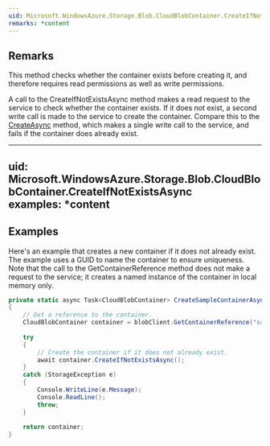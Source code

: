 ```yaml
---  
uid: Microsoft.WindowsAzure.Storage.Blob.CloudBlobContainer.CreateIfNotExistsAsync  
remarks: *content  
---  
```

  
## Remarks  
 This method checks whether the container exists before creating it, and therefore requires read permissions as well as write permissions.  
  
 A call to the CreateIfNotExistsAsync method makes a read request to the service to check whether the container exists. If it does not exist, a second write call is made to the service to create the container. Compare this to the [CreateAsync](assetId:///Overload:Microsoft.WindowsAzure.Storage.Blob.CloudBlobContainer.CreateAsync?qualifyHint=False&autoUpgrade=True) method, which makes a single write call to the service, and fails if the container does already exist.  
  
---  
uid: Microsoft.WindowsAzure.Storage.Blob.CloudBlobContainer.CreateIfNotExistsAsync  
examples: *content  
---  
  
## Examples  
 Here's an example that creates a new container if it does not already exist. The example uses a GUID to name the container to ensure uniqueness. Note that the call to the GetContainerReference method does not make a request to the service; it creates a named instance of the container in local memory only.  
  
```c#  
private static async Task<CloudBlobContainer> CreateSampleContainerAsync(CloudBlobClient blobClient)  
{  
    // Get a reference to the container.  
    CloudBlobContainer container = blobClient.GetContainerReference("sample-container");  
  
    try  
    {  
        // Create the container if it does not already exist.  
        await container.CreateIfNotExistsAsync();  
    }  
    catch (StorageException e)  
    {  
        Console.WriteLine(e.Message);  
        Console.ReadLine();  
        throw;  
    }  
  
    return container;  
}  
  
```